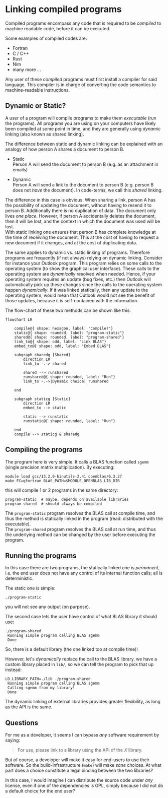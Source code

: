 # Linking compiled programs

Compiled programs encompass any code that is required to be *compiled*
to machine readable code, before it can be executed.

Some examples of compiled codes are:

- Fortran
- C / C++
- Rust
- Nim
- many more ...

Any user of these *compiled* programs must first install a compiler for said
language. This compiler is in charge of converting the code semantics to
machine-readable instructions.


## Dynamic or Static?

A user of a program will compile programs to make them *executable* (run the programs).
All programs you are using on your computers have likely been compiled at some point in
time, and they are generally using *dynamic* linking (also known as shared linking).

The difference between static and dynamic linking can be explained with an analogy of how
person A shares a document to person B.

- Static  
  Person A will send the document to person B (e.g. as an attachment in emails)

- Dynamic  
  Person A will send a link to the document to person B (e.g. person B does not *have* the
  document).
  In code-terms, we call this *shared* linking.

The difference in this case is obvious. When sharing a link, person A has the possibility
of updating the document, without having to resend it to person B. Additionally there
is no duplication of data. The document only lives *one place*.
However, if person A accidentally deletes the document, then it will be lost, and the context
in which the document was used will be lost.  
With static linking one ensures that person B has complete knowledge at the time
of receiving the document. This at the cost of having to request a new document if it
changes, and at the cost of duplicating data.

The same applies to dynamic vs. static linking of programs. Therefore programs are
frequently (if not always) relying on dynamic linking. Consider for instance your Outlook
program. This program relies on some calls to the operating system (to show the graphical
user interface). These calls to the operating system are *dynamically* resolved when
needed.
Hence, if your operating system requires an update (bug fixes, etc.) then
Outlook will automatically pick up these changes since the calls to the operating
system happen *dynamically*. If it was linked statically, then any update to the operating
system, would mean that Outlook would not see the benefit of those updates, because
it is self-contained with the information.


The flow-chart of these two methods can be shown like this:
```mermaid
flowchart LR

    compile@{ shape: hexagon, label: "Compile?"}
    static@{ shape: rounded, label: "program-static"}
    shared@{ shape: rounded, label: "program-shared"}
    link_to@{ shape: odd, label: "Link BLAS"}
    embed_to@{ shape: odd, label: "Embed BLAS"}

    subgraph sharedg [Shared]
        direction LR
        link_to -.-> shared

        shared --> runshared
        runshared@{ shape: rounded, label: "Run"}
        link_to -.->|Dynamic choice| runshared

    end

    subgraph staticg [Static]
        direction LR
        embed_to --> static

        static --> runstatic
        runstatic@{ shape: rounded, label: "Run"}

    end
    compile --> staticg & sharedg
```


## Compiling the programs

The program here is very simple.
It calls a BLAS function called `sgemm` (single precision matrix multiplication).
By executing:
```shell
module load gcc/13.2.0-binutils-2.41 openblas/0.3.27
make FC=gfortran BLAS_PATH=$MODULE_OPENBLAS_LIB_DIR
```
this will compile 1 or 2 programs in the same directory:
```
program-static  # maybe, depends on available libraries
program-shared  # should always be compiled
```
The `program-static` program resolves the BLAS call at compile time, and thus the method is
statically linked in the program (read: distributed with the executable).  
The `program-shared` program resolves the BLAS call at run time, and thus the underlying
method can be changed by the user before executing the program.


## Running the programs

In this case there are two programs, the statically linked one is *permanent*, i.e. the
end user does not have any control of its internal function calls; all is deterministic.

The static one is simple:
```shell
./program-static
```
you will not see any output (on purpose).

The second case lets the user have control of what BLAS library it should use:
```shell
./program-shared
 Running simple program calling BLAS sgemm
 Done
```
So, there is a default library (the one linked too at compile time)!

However, let's *dynamically* replace the call to the BLAS library, we have a custom
library placed in `lib/`, so we can tell the program to pick that up instead:
```shell
LD_LIBRARY_PATH=./lib ./program-shared
 Running simple program calling BLAS sgemm
 Calling sgemm from my library!
 Done
```

The dynamic linking of external libraries provides greater flexibility, as long as the
API is the same.


## Questions

For me as a developer, it seems I can bypass *any* software requirement by saying:

> For use, please link to a library using the API of the *X* library.

But of course, a developer will make it easy for end-users to use their software.
So the build-infrastructure (`make`) will make *sane* choices. At what part does
a choice constitute a legal binding between the two libraries?

In this case, I would imagine I can distribute the source code under *any* license,
even if one of the dependencies is GPL, simply because I did not do a default
choice for the end user?
